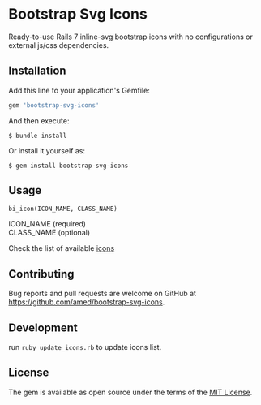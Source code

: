 # Bootstrap Svg Icons

Ready-to-use Rails 7 inline-svg bootstrap icons with no configurations or external js/css dependencies.

## Installation

Add this line to your application's Gemfile:

```ruby
gem 'bootstrap-svg-icons'
```

And then execute:

    $ bundle install

Or install it yourself as:

    $ gem install bootstrap-svg-icons

## Usage

```
bi_icon(ICON_NAME, CLASS_NAME)
```
ICON_NAME  (required)  
CLASS_NAME (optional)

Check the list of available [icons](https://icons.getbootstrap.com/#icons)

## Contributing

Bug reports and pull requests are welcome on GitHub at https://github.com/amed/bootstrap-svg-icons.

## Development

run `ruby update_icons.rb` to update icons list.

## License

The gem is available as open source under the terms of the [MIT License](https://opensource.org/licenses/MIT).
